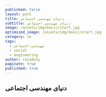 ```yaml
---
published: false
layout: post
title: دنیای مهندسی اجتماعی
subtitle: دنیای مهندسی اجتماعی
image: /assets/img/basic/start.jpg
optimized_image: /assets/img/basic/start.jpg
category: se
tags:
  - مهندسی-اجتماعی
  - social
  - engineering
author: rezaduty
paginate: true
published: true
---
```

## دنیای مهندسی اجتماعی
